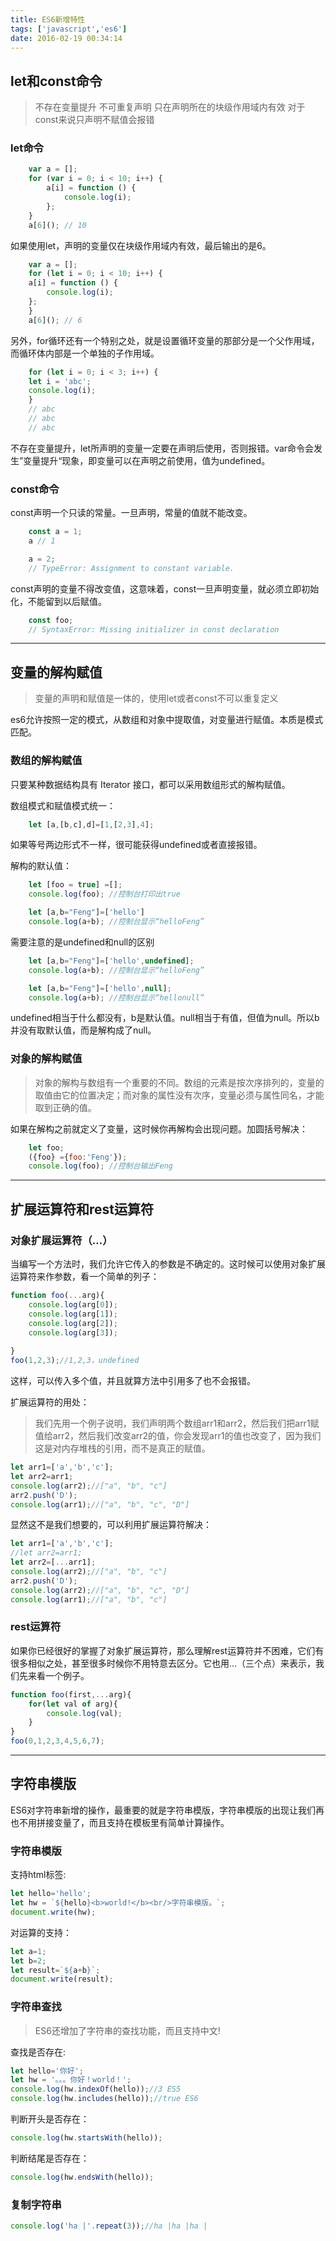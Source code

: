 ```yaml
---
title: ES6新增特性
tags: ['javascript','es6']
date: 2016-02-19 00:34:14
---
```


## let和const命令
> 不存在变量提升
> 不可重复声明
> 只在声明所在的块级作用域内有效
> 对于const来说只声明不赋值会报错

<!--more -->
### let命令

```javascript
    var a = [];
    for (var i = 0; i < 10; i++) {
        a[i] = function () {
            console.log(i);
        };
    }
    a[6](); // 10
```
如果使用let，声明的变量仅在块级作用域内有效，最后输出的是6。
```javascript
    var a = [];
    for (let i = 0; i < 10; i++) {
    a[i] = function () {
        console.log(i);
    };
    }
    a[6](); // 6
```
另外，for循环还有一个特别之处，就是设置循环变量的那部分是一个父作用域，而循环体内部是一个单独的子作用域。
```javascript
    for (let i = 0; i < 3; i++) {
    let i = 'abc';
    console.log(i);
    }
    // abc
    // abc
    // abc
```
不存在变量提升，let所声明的变量一定要在声明后使用，否则报错。var命令会发生”变量提升“现象，即变量可以在声明之前使用，值为undefined。

### const命令


const声明一个只读的常量。一旦声明，常量的值就不能改变。
```javascript
    const a = 1;
    a // 1

    a = 2;
    // TypeError: Assignment to constant variable.
```

const声明的变量不得改变值，这意味着，const一旦声明变量，就必须立即初始化，不能留到以后赋值。
```javascript
    const foo;
    // SyntaxError: Missing initializer in const declaration
```



---

## 变量的解构赋值

> 变量的声明和赋值是一体的，使用let或者const不可以重复定义

es6允许按照一定的模式，从数组和对象中提取值，对变量进行赋值。本质是模式匹配。

### 数组的解构赋值

只要某种数据结构具有 Iterator 接口，都可以采用数组形式的解构赋值。

数组模式和赋值模式统一：

```javascript 	
    let [a,[b,c],d]=[1,[2,3],4];
```
如果等号两边形式不一样，很可能获得undefined或者直接报错。

解构的默认值：

```javascript
    let [foo = true] =[];
    console.log(foo); //控制台打印出true

    let [a,b="Feng"]=['hello']
    console.log(a+b); //控制台显示“helloFeng”
```
需要注意的是undefined和null的区别
```javascript
    let [a,b="Feng"]=['hello',undefined];
    console.log(a+b); //控制台显示“helloFeng”

    let [a,b="Feng"]=['hello',null];
    console.log(a+b); //控制台显示“hellonull”
```
undefined相当于什么都没有，b是默认值。null相当于有值，但值为null。所以b并没有取默认值，而是解构成了null。

### 对象的解构赋值

> 对象的解构与数组有一个重要的不同。数组的元素是按次序排列的，变量的取值由它的位置决定；而对象的属性没有次序，变量必须与属性同名，才能取到正确的值。

如果在解构之前就定义了变量，这时候你再解构会出现问题。加圆括号解决：
```javascript
    let foo;
    ({foo} ={foo:'Feng'});
    console.log(foo); //控制台输出Feng
```
---

## 扩展运算符和rest运算符

### 对象扩展运算符（…）

当编写一个方法时，我们允许它传入的参数是不确定的。这时候可以使用对象扩展运算符来作参数，看一个简单的列子：
```js
function foo(...arg){
    console.log(arg[0]);
    console.log(arg[1]);
    console.log(arg[2]);
    console.log(arg[3]);
 
}
foo(1,2,3);//1,2,3，undefined
```
这样，可以传入多个值，并且就算方法中引用多了也不会报错。

扩展运算符的用处：

> 我们先用一个例子说明，我们声明两个数组arr1和arr2，然后我们把arr1赋值给arr2，然后我们改变arr2的值，你会发现arr1的值也改变了，因为我们这是对内存堆栈的引用，而不是真正的赋值。
```js
let arr1=['a','b','c'];
let arr2=arr1;
console.log(arr2);//["a", "b", "c"]
arr2.push('D');
console.log(arr1);//["a", "b", "c", "D"]
```
显然这不是我们想要的，可以利用扩展运算符解决：
```js
let arr1=['a','b','c'];
//let arr2=arr1;
let arr2=[...arr1];
console.log(arr2);//["a", "b", "c"]
arr2.push('D');
console.log(arr2);//["a", "b", "c", "D"]
console.log(arr1);//["a", "b", "c"]
```
### rest运算符

如果你已经很好的掌握了对象扩展运算符，那么理解rest运算符并不困难，它们有很多相似之处，甚至很多时候你不用特意去区分。它也用…（三个点）来表示，我们先来看一个例子。
```js
function foo(first,...arg){
    for(let val of arg){
        console.log(val);
    }
}
foo(0,1,2,3,4,5,6,7);
```
---

## 字符串模版

ES6对字符串新增的操作，最重要的就是字符串模版，字符串模版的出现让我们再也不用拼接变量了，而且支持在模板里有简单计算操作。

### 字符串模版

支持html标签:

```js
let hello='hello';
let hw = `${hello}<b>world!</b><br/>字符串模版。`;
document.write(hw);
```
对运算的支持：

```js
let a=1;
let b=2;
let result=`${a+b}`;
document.write(result);
```
### 字符串查找

> ES6还增加了字符串的查找功能，而且支持中文!

查找是否存在:
```js
let hello='你好';
let hw = '。。。你好！world！';
console.log(hw.indexOf(hello));//3 ES5
console.log(hw.includes(hello));//true ES6
```
判断开头是否存在：
```js
console.log(hw.startsWith(hello));
```
判断结尾是否存在：
```js
console.log(hw.endsWith(hello));
```

### 复制字符串

```js
console.log('ha |'.repeat(3));//ha |ha |ha |
```